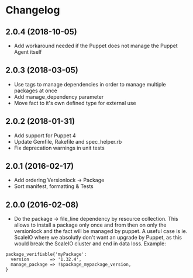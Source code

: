 # Changelog

## 2.0.4 (2018-10-05)
* Add workaround needed if the Puppet does not manage the Puppet Agent itself

## 2.0.3 (2018-03-05)
* Use tags to manage dependencies in order to manage multiple packages at once
* Add manage_dependency parameter
* Move fact to it's own defined type for external use

## 2.0.2 (2018-01-31)
* Add support for Puppet 4
* Update Gemfile, Rakefile and spec_helper.rb
* Fix deprecation warnings in unit tests

## 2.0.1 (2016-02-17)
* Add ordering Versionlock -> Package
* Sort manifest, formatting & Tests

## 2.0.0 (2016-02-08)
* Do the package -> file_line dependency by resource collection. This allows to install a package only once and from then on only the versionlock and the fact will be managed by puppet. A useful case is ie. ScaleIO where we absolutly don't want an upgrade by Puppet, as this would break the ScaleIO cluster and end in data loss. Example:

```puppet
package_verifiable{'myPackage':
  version        => '1.32.4',
  manage_package => !$package_mypackage_version,
}
```
